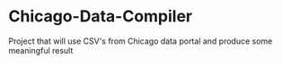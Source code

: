 # Chicago-Data-Compiler
Project that will use CSV's from Chicago data portal and produce some meaningful result
